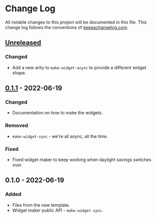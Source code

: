 # Change Log
All notable changes to this project will be documented in this file. This change log follows the conventions of [keepachangelog.com](http://keepachangelog.com/).

## [Unreleased]
### Changed
- Add a new arity to `make-widget-async` to provide a different widget shape.

## [0.1.1] - 2022-06-19
### Changed
- Documentation on how to make the widgets.

### Removed
- `make-widget-sync` - we're all async, all the time.

### Fixed
- Fixed widget maker to keep working when daylight savings switches over.

## 0.1.0 - 2022-06-19
### Added
- Files from the new template.
- Widget maker public API - `make-widget-sync`.

[Unreleased]: https://github.com/de.borisskert/de.borisskert.clojure-katas/compare/0.1.1...HEAD
[0.1.1]: https://github.com/de.borisskert/de.borisskert.clojure-katas/compare/0.1.0...0.1.1
